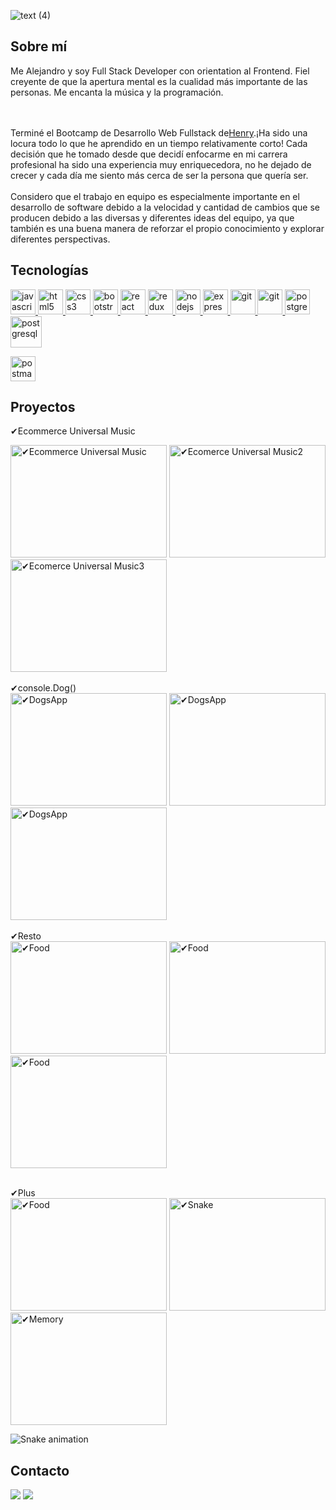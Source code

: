 ![text (4)](https://user-images.githubusercontent.com/101005998/187993785-5f271559-27b0-4b33-a717-35b27248d32f.gif)




## Sobre mí

<p>
Me Alejandro y soy Full Stack Developer con orientation al Frontend. Fiel creyente de que la apertura mental es la cualidad más importante de las personas. Me encanta la música y la programación.

<br><br>
Terminé el Bootcamp de Desarrollo Web Fullstack de<a href="https://www.soyhenry.com">Henry</a>.¡Ha sido una locura todo lo que he aprendido en un tiempo relativamente corto! Cada decisión que he tomado desde que decidí enfocarme en mi carrera profesional ha sido una experiencia muy enriquecedora, no he dejado de crecer y cada día me siento más cerca de ser la persona que quería ser.
<br><br>
Considero que el trabajo en equipo es especialmente importante en el desarrollo de software debido a la velocidad y cantidad de cambios que se producen debido a las diversas y diferentes ideas del equipo, ya que también es una buena manera de reforzar el propio conocimiento y explorar diferentes perspectivas.
</p>

## Tecnologías

<p align="left">  <a href="https://developer.mozilla.org/en-US/docs/Web/JavaScript" target="_blank"> <img src="https://upload.wikimedia.org/wikipedia/commons/thumb/9/99/Unofficial_JavaScript_logo_2.svg/1024px-Unofficial_JavaScript_logo_2.svg.png" alt="javascript" width="40" height="40"/> </a> 
<a href="https://www.w3.org/html/" target="_blank"> <img src="https://upload.wikimedia.org/wikipedia/commons/thumb/3/38/HTML5_Badge.svg/600px-HTML5_Badge.svg.png" alt="html5" width="40" height="40"/> </a>
<a href="https://www.w3schools.com/css/" target="_blank"> <img src="https://cdn4.iconfinder.com/data/icons/social-media-logos-6/512/121-css3-512.png" alt="css3" width="40" height="40"/> </a> 
<a href="https://getbootstrap.com" target="_blank"> <img src="https://upload.wikimedia.org/wikipedia/commons/thumb/b/b2/Bootstrap_logo.svg/1024px-Bootstrap_logo.svg.png" alt="bootstrap" width="40" height="40"/> </a> 
<a href="https://reactjs.org/" target="_blank"> <img src="https://seeklogo.com/images/R/react-logo-7B3CE81517-seeklogo.com.png" alt="react" width="40" height="40"/> </a> 
<a href="https://redux.js.org" target="_blank"> <img src="https://seeklogo.com/images/R/redux-logo-9CA6836C12-seeklogo.com.png" alt="redux" width="40" height="40"/> </a>
<a href="https://nodejs.org" target="_blank"> <img src="https://cdn.pixabay.com/photo/2015/04/23/17/41/node-js-736399_960_720.png" alt="nodejs" height="40"/> </a>
<a href="https://expressjs.com" target="_blank"> <img src="https://i.cloudup.com/zfY6lL7eFa-3000x3000.png" alt="express" height="40"/> </a> 
<a href="https://git-scm.com/" target="_blank"> <img src="https://www.vectorlogo.zone/logos/git-scm/git-scm-icon.svg" alt="git" width="40" height="40"/> </a> 
<a href="https://insomnia.com/" target="_blank"> <img src="https://seeklogo.com/images/I/insomnia-logo-A35E09EB19-seeklogo.com.png" alt="git" width="40" height="40"/> </a> <a href="https://www.postgresql.org" target="_blank"> <img src="https://upload.wikimedia.org/wikipedia/commons/thumb/2/29/Postgresql_elephant.svg/1200px-Postgresql_elephant.svg.png" alt="postgresql" width="40" height="40"/> </a> 
<a href="https://www.mongoDB.org" target="_blank"> <img src="https://25y35xxcueanov2s108puszp-wpengine.netdna-ssl.com/wp-content/uploads/2022/03/ext-553.png" alt="postgresql" width="50" height="50"/> </a> 

<a href="https://postman.com" target="_blank"> <img src="https://www.vectorlogo.zone/logos/getpostman/getpostman-icon.svg" alt="postman" width="40" height="40"/> </a> 
</div>

## Proyectos

 ✔Ecommerce Universal Music
 <p><img alt='✔Ecommerce Universal Music' src='https://user-images.githubusercontent.com/101005998/187280053-0cb266b8-4ccd-4cc1-ac87-c41f2466845b.png' width="250" height="180"/>
<img alt='✔Ecomerce Universal Music2' src='https://user-images.githubusercontent.com/101005998/187325973-abee7594-6dfc-4ebb-a670-0527cc4feb37.png' width="250" height="180"/>
 <img alt='✔Ecomerce Universal Music3' src='https://user-images.githubusercontent.com/101005998/187327005-0f51a729-505e-459b-8f25-dbf3cea26ad0.png' width="250" height="180"/><br /><br />
 ✔console.Dog()<br />
<img alt='✔DogsApp' src='https://user-images.githubusercontent.com/101005998/187280312-c69bc122-9e74-4ff5-8eec-36a5939c20d0.png' width="250" height="180"/>
 <img alt='✔DogsApp' src='https://user-images.githubusercontent.com/101005998/187328880-606437d8-b7f9-407e-ad25-56558d5f4654.png' width="250" height="180"/>
 <img alt='✔DogsApp' src='https://user-images.githubusercontent.com/101005998/187328983-b1b510aa-be21-48c8-a996-86109c729cb2.png' width="250" height="180"/><br /><br />
 ✔Resto <br />
<img alt='✔Food' src='https://user-images.githubusercontent.com/101005998/187329762-d2a7efef-6ddc-4b4d-8e9e-5b92be1b726e.png' width="250" height="180"/>
 <img alt='✔Food' src='https://user-images.githubusercontent.com/101005998/187281087-f9c7f4ae-c90e-408c-a821-d3aedf39d647.png' width="250" height="180"/>
  <img alt='✔Food' src='https://user-images.githubusercontent.com/101005998/187329964-84040bec-65fa-4ea1-ae2f-1d63e3b26aa7.png' width="250" height="180"/><br /><br />

 ✔Plus <br />
 <img alt='✔Food' src='https://user-images.githubusercontent.com/101005998/187330545-555abca4-ef26-40f0-ad3a-90bf64d26976.png' width="250" height="180"/>
<img alt='✔Snake' src='https://user-images.githubusercontent.com/101005998/187290489-89bfd5da-a3a5-41be-bd43-27ed033a3c62.png' width="250" height="180"/>
<img alt='✔Memory' src='https://user-images.githubusercontent.com/101005998/187290659-4005ed9b-aafc-481d-a438-36f3436e6624.png' width="250" height="180"/>
 </p>

![Snake animation](https://github.com/de-horst/de-horst/blob/output/github-contribution-grid-snake.svg)
## Contacto

<div> 
 <a href="https://www.linkedin.com/in/alejandro-cabrera-7b13a7177/" target="_blank"><img src="https://img.shields.io/badge/LinkedIn-0077b5?style=for-the-badge&logo=linkedin&logoColor=white" target="_blank"></a> <a href="alemank23k@gmail.com"><img src="https://img.shields.io/badge/-Gmail-%23333?style=for-the-badge&logo=gmail&logoColor=white" target="_blank"></a>
</div>



<!--
**Alek30k/Alek30k** is a ✨ _special_ ✨ repository because its `README.md` (this file) appears on your GitHub profile.

Here are some ideas to get you started:

- 🔭 I’m currently working on ...
- 🌱 I’m currently learning ...
- 👯 I’m looking to collaborate on ...
- 🤔 I’m looking for help with ...
- 💬 Ask me about ...
- 📫 How to reach me: ...
- 😄 Pronouns: ...
- ⚡ Fun fact: ...
-->
